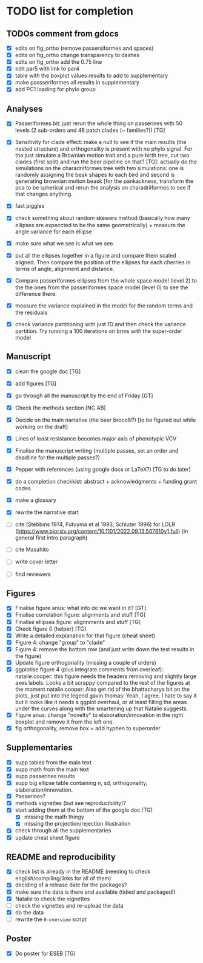 # TODO list for completion

## TODOs comment from gdocs

 - [x] edits on fig_ortho (remove passersiformes and spaces)
 - [x] edits on fig_ortho change transparency to dashes
 - [x] edits on fig_ortho add the 0.75 line
 - [x] edit par5 with link to par4
 - [x] table with the boxplot values results to add to supplementary
 - [x] make passseriformes all results in supplementary
 - [x] add PC1 loading for phylo group

## Analyses

 - [x] Passeriformes bit: just rerun the whole thing on passerines with 50 levels (2 sub-orders and 48 patch clades (~ families?)) [TG]
 - [x] Sensitivity for clade effect: make a null to see if the main results (the nested structure) and orthogonality is present with no phylo signal. For tha just simulate a Brownian motion trait and a pure birth tree, cut two clades (first split) and run the beer pipeline on that? [TG]: actually do the simulations on the charadriiformes tree with two simulations: one is randomly assigning the beak shapes to each bird and second is generating brownian motion beask [for the pankackness, transform the pca to be spherical and rerun the analysis on charadriiformes to see if that changes anything.
 - [x] fast piggles
 - [x] check something about random skewers method (basically how many ellipses are expeccted to be the same geometrically) + measure the angle variance for each ellipse
 - [x] make sure what we see is what we see.
 - [x] put all the ellipses together in a figure and compare them scaled aligned. Then compare the position of the ellipses for each cherries in terms of angle, alignment and distance.
 - [x] Compare passeriformes ellipses from the whole space model (level 2) to the the ones from the passeriformes space model (level 0) to see the difference there.
 - [x] measure the variance explained in the model for the random terms and the residuals
 - [x] check variance partitioning with just 1D and then check the variance partition. Try running a 100 iterations on brms with the super-order model


## Manuscript

 - [x] clean the google doc [TG]
 - [x] add figures [TG]
 - [x] go through all the manuscript by the end of Friday [GT]
 - [x] Check the methods section [NC AB]
 - [x] Decide on the main narrative (the beer brocolli?) [to be figured out while working on the draft]
 - [x] Lines of least resistance becomes major axis of phenotypic VCV
 - [x] Finalise the manuscript writing (multiple passes, set an order and deadline for the multiple passes?)
 - [x] Pepper with references (using google docs or LaTeX?) [TG to do later]
 - [x] do a completion checkkist: abstract + acknowledgments + funding grant codes 
 - [x] make a glossary 
 - [x] rewrite the narrative start
 - [ ] cite (Stebbins 1974, Futuyma et al 1993, Schluter 1996) for LOLR (https://www.biorxiv.org/content/10.1101/2022.09.13.507810v1.full) (in general first intro paragraph)
 - [ ] cite Masahito
 - [ ] write cover letter
 - [ ] find reviewers


## Figures

 - [x] Finalise figure anus: what info do we want in it? [GT]
 - [x] Finalise correlation figure: alignments and stuff [TG]
 - [x] Finalise ellipses figure: alignnments and stuff [TG]
 - [x] Check figure 0 (helper) [TG]
 - [x] Write a detailed explanation for that figure (cheat sheet)
 - [x] Figure 4: change "group" to "clade"
 - [x] Figure 4: remove the bottom row (and just write down the test results in the figure)
 - [x] Update figure orthogonality (missing a couple of orders)
 - [x] ggplotise figure 4 (plus integrate comments from overleaf):
          natalie.cooper: this figure needs the headers removing and slightly large axes labels. Looks a bit scrappy compared to the rest of the figures at the moment
          natalie.cooper: Also get rid of the bhattacharya bit on the plots, just put into the legend
          gavin.thomas: Yeah, I agree. I hate to say it but it looks like it needs a ggplot overhaul, or at least filling the areas under the curves along with the smartening up that Natalie suggests.
 - [x] Figure anus: change "novelty" to elaboration/innovation in the right boxplot and remove it from the left one.
 - [x] fig orthogonality, remove box + add hyphen to superorder

## Supplementaries

 - [x] supp tables from the main text
 - [x] supp math from the main text
 - [x] supp passerines results
 - [x] supp big ellipse table containing n, sd, orthogonality, elaboration/innovation.
 - [x] Passerines?
 - [x] methods vignettes (but see reproducibility)?
 - [x] start adding them at the bottom of the google doc [TG]
      - [x] missing the math thingy
      - [x] missing the projection/rejection illustration
 - [x] check through all the supplementaries
 - [x] update cheat sheet figure

## README and reproducibility

 - [x] check list is already in the README (needing to check english/compiling/links for all of them)
 - [x] deciding of a release date for the packages?
 - [x] make sure the data is there and available (tidied and packaged!)
 - [x] Natalie to check the vignettes
 - [ ] check the vignettes and re-upload the data
 - [x] do the data
 - [ ] rewrite the `0-overview` script

## Poster

 - [x] Do poster for ESEB [TG]